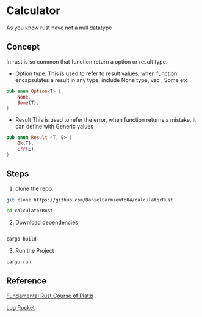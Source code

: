 # Calculator

As you know rust have not a null datatype


## Concept 

In rust is so common that function return a option or result type.

- Option type:
    This is used to refer to result values, when function encapsulates a result in any type, include None type, vec <T>, Some etc
```rust
pub enum Option<T> {
    None,
    Some(T),
}
```

- Result
    This is used to refer the error, when function returns a mistake, it can define with Generic values

```rust
pub enum Result <T, E> {
    Ok(T),
    Err(E),
}
```

## Steps

1. clone the repo.

```bash
git clone https://github.com/DanielSarmiento04/calculatorRust

cd calculatorRust
```

2. Download dependencies

```bash

cargo build
```
3. Run the Project

```bash
cargo run
```



## Reference

[Fundamental Rust Course of Platzi](https://platzi.com/clases/3077-rust-basico/48992-creando-nuestra-calculadora/)

[Log Rocket](https://blog.logrocket.com/understanding-rust-option-results-enums/)
